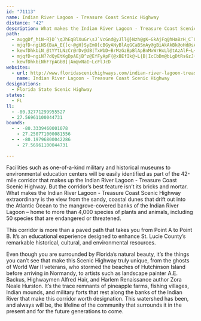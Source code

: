 ```yaml
---
id: "71113"
name: Indian River Lagoon - Treasure Coast Scenic Highway
distance: "42"
description: What makes the Indian River Lagoon - Treasure Coast Scenic Highway extraordinary is the view from the sandy, coastal dunes that drift out into the Atlantic Ocean to the mangrove-covered banks of the Indian River Lagoon.
path:
  - auggDf_hiN~R}D`\qJhEqBlXuGr\sJ`VcGnd@yJll@}Nzh@gK~GkAjFq@hHaBzH_C`UwIhUsG~p@mQpl@{NnXuJxHmBbg@{IlQF
  - mjqfD~ngiNS{BaA_E{[c~@gH}SyEmO[cBGyANyBlAqGCaBSmAy@gBiAkAkBk@oHd@sAk@g@o@kC{M}@mDyAqCoBgC}@_BuAmEg@yBmAuTrCaA|[gIff@gN`ZcIlBc@hD_@pCEr_B]bBK|B_@vCy@lCkAlBgAtBkB`MiNrG{GbCcBjD{Aj_Byb@xFeB|BeAltAus@`EiBd|CkgA`a@gNjO_Efk@uMfGaBfWoMjy@}b@|rBgy@|IcEjRcI`w@qWtOaFreAo[neBun@fqAag@tG}BvJuCt^gNf@E
  - kewfDhkbiN_@tYYtLNzCr@rDv@dB|TxWbD~BrMzGzBpBlApBnMxWrHxLl@tAzAlF~L~g@d@nDDbBEbHNnKdU}K`Aq@|PgInGmCjHoAhLyA`Ci@rKsDdBUFeGW{C
  - mjqfD~ngiN??dQyEtKgDpAEjB^z@EfFyApF{@xBEfIk@~L{B|IcCbDm@bLgDtRsGzJ{AbL_CdIyBdGyChVcGjWgJrJwDlt@eWnVsH`Z{J`G{BdJkCpBsAtEyBjFsB|SyGtz@_[pF_Bhi@cUjLiFhm@mUnHaDvKgEbCkAxAe@hEyBjImCnOuGjFsBdEmAtBkAlEyAbOgGnLaEvCyAbI{C~HmDdKeDpB}@jBcApKwCbBsApC_AfQ{H`TgGxHmCzCqAlASjDuA~Cu@|DoBrGgC|JmFxGyC|JyCfHeC|UmKtTqI~Co@jCmBzIgEbNiFt]oPdF}B`LmE`BiAp]aM|LyGtFmCpM{EpOyEdD_BjHyBx_@kQnDwA~KmDtT}NtFeEfCqBdGuF~BkBnBmA|[cPjBk@nHgAxGmCnGsBzNgEdBW
  - kewfDhkbiNhF?pAGbB]|Am@vNaI~LcFlJcD
websites:
  - url: http://www.floridascenichighways.com/indian-river-lagoon-treasure-coast-scenic-higway/
    name: Indian River Lagoon - Treasure Coast Scenic Highway
designations:
  - Florida State Scenic Highway
states:
  - FL
ll:
  - -80.32771299955527
  - 27.56961100044731
bounds:
  - - -80.3339460001078
    - 27.250771000081556
  - - -80.19796800042286
    - 27.56961100044731

---
```


Facilities such as one-of-a-kind military and historical museums to environmental education centers will be easily identified as part of the 42-mile corridor that makes up the Indian River Lagoon - Treasure Coast Scenic Highway.  But the corridor’s best feature isn’t its bricks and mortar.  What makes the Indian River Lagoon - Treasure Coast  Scenic Highway extraordinary is the view from the sandy, coastal dunes that drift out into the Atlantic Ocean to the mangrove-covered banks of the Indian River Lagoon – home to more than 4,000 species of plants and animals, including 50 species that are endangered or threatened.

This corridor is more than a paved path that takes you from Point A to Point B.  It’s an educational experience designed to enhance St. Lucie County’s remarkable historical, cultural, and environmental resources.

Even though you are surrounded by Florida’s natural beauty, it’s the things you can’t see that make this Scenic Highway truly unique, from the ghosts of World War II veterans, who stormed the beaches of Hutchinson Island before arriving in Normandy, to artists such as landscape painter A.E. Backus, Highwaymen Alfred Hair, and Harlem Renaissance author Zora Neale Hurston.  It’s the trace remnants of pineapple farms, fishing villages, Indian mounds, and military forts that rest along the banks of the Indian River that make this corridor worth designation.  This watershed has been, and always will be, the lifeline of the community that surrounds it in the present and for the future generations to come.
